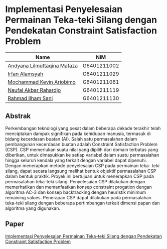 # Implementasi Penyelesaian Permainan Teka-teki Silang dengan Pendekatan Constraint Satisfaction Problem 
|Name|NIM|
|--|--|
|[Andyana Lilmuttaqina Mafaza](https://github.com/andyanamafaza)|G6401211002 |
|[Irfan Alamsyah](https://github.com/irfanalmsyah)|G6401211029|
|[Mochammad Kevin Ariobimo](https://github.com/mochammadkevin)|G6401211061|
|[Naufal Akbar Rahardjo](https://github.com/rahardjorahardjo)|G6401211119|
|[Rahmad Ilham Sani](https://github.com/aamilham)|G6401211130|

## Abstrak
Perkembangan teknologi yang pesat dalam beberapa dekade terakhir telah menciptakan dampak signifikan pada kehidupan manusia, termasuk di bidang kecerdasan buatan (AI). Salah satu permasalahan dalam pembangunan kecerdasan buatan adalah Constraint Satisfaction Problem (CSP). CSP memerlukan suatu nilai yang dipilih dari domain terbatas yang diberikan, untuk dimasukkan ke setiap variabel dalam suatu permasalahan hingga seluruh kendala yang terkait dengan variabel dapat dipenuhi. Dengan menerapkan metode penyelesaian CSP pada permainan teka- teki silang, dapat secara langsung melihat bentuk objektif permasalahan CSP dalam bentuk praktik. Proyek ini bertujuan untuk menerapkan CSP pada permasalahan teka-teki silang. Penyelesaian CSP dilakukan dengan memerhatikan dan memanfaatkan konsep constraint progation dengan algoritma AC-3 dan konsep backtracking dengan heuristik minimum remaining values. Penerapan CSP dapat dilakukan pada permasalahan teka-teki silang dengan beberapa pertimbangan terkait dimensi papan dan algoritma yang digunakan.

## Paper
[Implementasi Penyelesaian Permainan Teka-teki Silang dengan Pendekatan Constraint Satisfaction Problem](https://raw.githubusercontent.com/irfanalmsyah/csp-crossword/main/paper.pdf)
